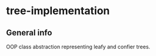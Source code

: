 # tree-implementation
 
## General info

OOP class abstraction representing leafy and confier trees. 
